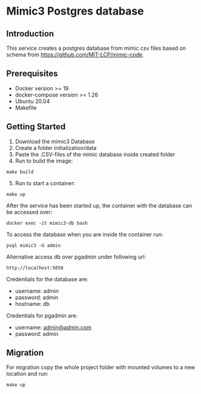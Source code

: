 # Mimic3 Postgres database
## Introduction
This service creates a postgres database from mimic csv files based on schema from https://github.com/MIT-LCP/mimic-code.
## Prerequisites
- Docker version >= 19 
- docker-compose version >= 1.26
- Ubuntu 20.04
- Makefile

## Getting Started
1. Download the mimic3 Database
2. Create a folder initialization/data
3. Paste the .CSV-files of the mimic database inside created folder
4. Run to build the image:
```
make build
```
5. Run to start a container:
```
make up
```
After the service has been started up, the container with the database can be accessed over:
```
docker exec -it mimic3-db bash
```
To access the database when you are inside the container run: 
```
psql mimic3 -U admin
```
Alternative access db over pgadmin under following url:
```
http://localhost:5050
```
Credentials for the database are:
- username: admin
- password: admin
- hostname: db

Credentials for pgadmin are:
- username: admin@admin.com
- password: admin

## Migration
For migration copy the whole project folder with mounted volumes to a new location and run:
```
make up
```
